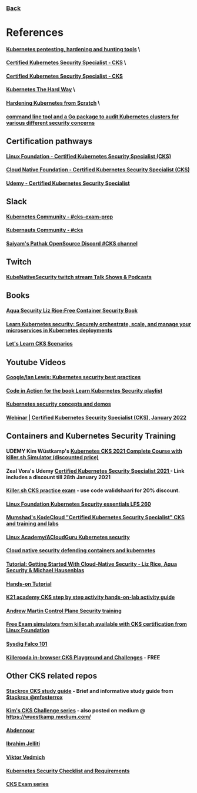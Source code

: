 ### [Back](README.md)
# References


#### [Kubernetes pentesting, hardening and hunting tools](https://github.com/SunWeb3Sec/Kubernetes-security) \
#### [Certified Kubernetes Security Specialist - CKS](https://github.com/walidshaari/Certified-Kubernetes-Security-Specialist) \
#### [Certified Kubernetes Security Specialist - CKS](https://github.com/walidshaari/Certified-Kubernetes-Security-Specialist#urls-allowed-in-the-extra-single-tab)
#### [Kubernetes The Hard Way](https://github.com/kelseyhightower/kubernetes-the-hard-way) \
#### [Hardening Kubernetes from Scratch](https://github.com/hardening-kubernetes/from-scratch) \
#### [command line tool and a Go package to audit Kubernetes clusters for various different security concerns](https://github.com/Shopify/kubeaudit)

## Certification pathways
#### [Linux Foundation - Certified Kubernetes Security Specialist (CKS)](https://training.linuxfoundation.org/certification/certified-kubernetes-security-specialist/)
#### [Cloud Native Foundation - Certified Kubernetes Security Specialist (CKS)](https://www.cncf.io/training/certification/cks/)
#### [Udemy - Certified Kubernetes Security Specialist](https://www.udemy.com/course/certified-kubernetes-security-specialist-certification/)

## Slack
#### [Kubernetes Community - #cks-exam-prep](https://kubernetes.slack.com)
#### [Kubernauts Community - #cks](https://kubernauts-slack-join.herokuapp.com/)
#### [Saiyam's Pathak OpenSource Discord #CKS channel](https://discord.gg/9PQBYKntPR)
 
## Twitch
#### [KubeNativeSecurity twitch stream Talk Shows & Podcasts](https://www.twitch.tv/kubenativesecurity)
 
## Books
#### [Aqua Security Liz Rice:Free Container Security Book](https://info.aquasec.com/container-security-book)
#### [Learn Kubernetes security: Securely orchestrate, scale, and manage your microservices in Kubernetes deployments](https://www.amazon.com/Learn-Kubernetes-Security-orchestrate-microservices/dp/1839216506)
#### [Let's Learn CKS Scenarios](https://gumroad.com/l/cksbook)
 
## Youtube Videos
#### [Google/Ian Lewis: Kubernetes security best practices](https://youtu.be/wqsUfvRyYpw)
#### [Code in Action for the **book Learn Kubernetes Security** playlist](https://www.youtube.com/playlist?list=PLeLcvrwLe1859Rje9gHrD1KEp4y5OXApB)
#### [Kubernetes security concepts and demos](https://youtu.be/VjlvS-qiz_U)
#### [Webinar | Certified Kubernetes Security Specialist (CKS), January 2022](https://youtu.be/Qqoe-PbuQcs)

## Containers and Kubernetes Security Training
#### UDEMY Kim Wüstkamp's [Kubernetes CKS 2021 Complete Course with killer.sh Simulator **(discounted price)**](https://killer.sh/r?d=cks-course)
#### Zeal Vora's Udemy [ Certified Kubernetes Security Specialist 2021 ](https://www.udemy.com/course/certified-kubernetes-security-specialist-certification/?referralCode=F38A7E4C09BFEC7E3C58) - Link includes a discount till 28th January 2021
#### [Killer.sh CKS practice exam](https://killer.sh/cks) - use code **walidshaari** for **20%** discount.
#### [Linux Foundation Kubernetes Security essentials LFS 260](https://training.linuxfoundation.org/training/kubernetes-security-essentials-lfs260/)
#### [Mumshad's KodeCloud "Certified Kubernetes Security Specialist" CKS and training and labs](https://kodekloud.com/p/certified-kubernetes-security-specialist-cks)
#### [Linux Academy/ACloudGuru Kubernetes security](https://acloud.guru/learn/7d2c29e7-cdb2-4f44-8744-06332f47040e)
#### [Cloud native security defending containers and kubernetes](https://www.sans.org/event/stay-sharp-blue-team-ops-and-cloud-dec-2020/course/cloud-native-security-defending-containers-kubernetes)
#### [Tutorial: Getting Started With Cloud-Native Security - Liz Rice, Aqua Security & Michael Hausenblas](https://youtu.be/MisS3wSds40)
#### [Hands-on Tutorial](https://tutorial.kubernetes-security.info/)
#### [K21 academy CKS step by step activity hands-on-lab activity guide](https://k21academy.com/docker-kubernetes/certified-kubernetes-security-specialist-cks-step-by-step-activity-guide-hands-on-lab)
#### [Andrew Martin Control Plane Security training](https://control-plane.io/training/)
#### [Free Exam simulators from killer.sh available with CKS certification from Linux Foundation](https://training.linuxfoundation.org/announcements/linux-foundation-kubernetes-certifications-now-include-exam-simulator/)
#### [Sysdig Falco 101](https://learn.sysdig.com/falco-101)
#### [Killercoda in-browser CKS Playground and Challenges](https://killercoda.com/killer-shell-cks) - FREE

## Other CKS related repos
#### [Stackrox CKS study guide](https://github.com/stackrox/Kubernetes_Security_Specialist_Study_Guide) - Brief and informative study guide from [Stackrox @mfosterrox](https://www.stackrox.com/authors/mfoster/)
#### [Kim's CKS Challenge series](https://github.com/killer-sh/cks-challenge-series) - also posted on medium @ https://wuestkamp.medium.com/
#### [Abdennour](https://github.com/abdennour/certified-kubernetes-security-specialist)
#### [Ibrahim Jelliti](https://github.com/ijelliti/CKSS-Certified-Kubernetes-Security-Specialist)
#### [Viktor Vedmich](https://github.com/vedmichv/CKS-Certified-Kubernetes-Security-Specialist)
#### [Kubernetes Security Checklist and Requirements](https://github.com/Vinum-Security/kubernetes-security-checklist)
#### [CKS Exam series](https://github.com/moabukar/CKS-Exercises-Certified-Kubernetes-Security-Specialist.git)